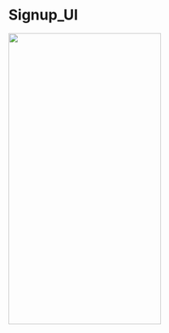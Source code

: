 # Signup_UI

<img src="https://user-images.githubusercontent.com/91935812/216820734-2e46f7ec-7b96-43aa-a150-47a3d9f86404.jpg" height="572" width="300" >

